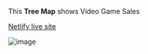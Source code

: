 This **Tree Map** shows Video Game Sales

[Netlify live site](https://nkp1111-d3-visualization-barchart.netlify.app/)

![image](https://user-images.githubusercontent.com/105532413/190069854-2276d87d-894a-4355-9319-e60c4d3ad98e.png)
